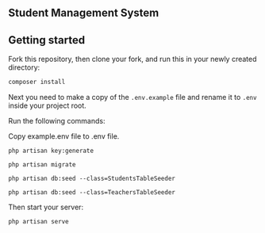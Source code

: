 ## Student Management System

## Getting started

Fork this repository, then clone your fork, and run this in your newly created directory:

``` bash
composer install
```

Next you need to make a copy of the `.env.example` file and rename it to `.env` inside your project root.

Run the following commands:

Copy example.env file to .env file.

```
php artisan key:generate
```
```
php artisan migrate
```
```
php artisan db:seed --class=StudentsTableSeeder
```

```
php artisan db:seed --class=TeachersTableSeeder
```

Then start your server:

```
php artisan serve
```
